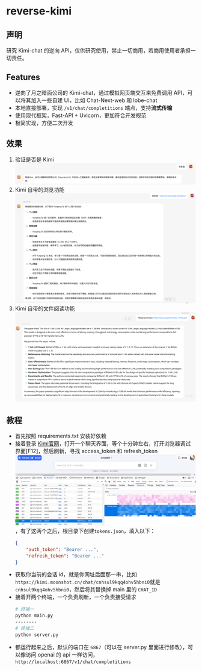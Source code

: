 # reverse-kimi

## 声明

研究 Kimi-chat 的逆向 API，仅供研究使用，禁止一切商用，若商用使用者承担一切责任。

## Features

- 逆向了月之暗面公司的 Kimi-chat，通过模拟网页端交互来免费调用 API，可以将其加入一些自建 UI，比如 Chat-Next-web 和 lobe-chat
- 本地直接部署，实现 `/v1/chat/completitions` 端点，支持**流式传输**
- 使用现代框架，Fast-API + Uvicorn，更加符合开发规范
- 极简实现，方便二次开发

## 效果

1. 验证是否是 Kimi
![](images/who.png)
2. Kimi 自带的浏览功能
![](images/browse.png)
3. Kimi 自带的文件阅读功能
![](images/pdf.png)

## 教程

- 首先按照 requirements.txt 安装好依赖
- 接着登录 [Kimi官网](https://kimi.moonshot.cn/chat/)，打开一个聊天界面，等个十分钟左右，打开浏览器调试界面[F12]，然后刷新，寻找 access_token 和 refresh_token
![](images/console.png)，有了这两个之后，根目录下创建`tokens.json`，填入以下：
    ```json
    {
        "auth_token": "Bearer ...",
        "refresh_token": "Bearer ..."
    }
    ```
- 获取你当前的会话 id，就是你网址后面那一串，比如`https://kimi.moonshot.cn/chat/cnhsul9kqq4ohv5hbni0`就是`cnhsul9kqq4ohv5hbni0`，然后将其替换掉 main 里的 `CHAT_ID`
- 接着开两个终端，一个负责刷新，一个负责接受请求
    ```bash
    # 终端一
    python main.py
    --------
    # 终端二
    python server.py
    ```
- 都运行起来之后，默认的端口在 `6867`（可以在 server.py 里面进行修改），可以像访问 openai 的 api 一样访问，`http://localhost:6867/v1/chat/completitions`